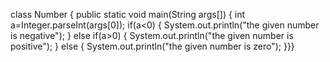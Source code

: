 class Number
{
public static void main(String args[])
{
int a=Integer.parseInt(args[0]);
if(a<0)
{
System.out.println("the given number is negative");
}
else if(a>0)
{
System.out.println("the given number is positive");
}
else
{
System.out.println("the given number is zero");
}}}
